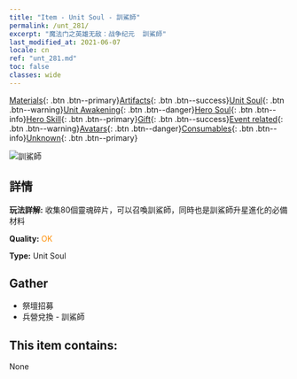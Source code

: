 ```yaml
---
title: "Item - Unit Soul - 訓鯊師"
permalink: /unt_281/
excerpt: "魔法门之英雄无敌：战争纪元  訓鯊師"
last_modified_at: 2021-06-07
locale: cn
ref: "unt_281.md"
toc: false
classes: wide
---
```

 [Materials](/ItemsCN/){: .btn .btn--primary}[Artifacts](/ItemsCN/Artifacts/){: .btn .btn--success}[Unit Soul](/ItemsCN/UnitSoul/){: .btn .btn--warning}[Unit Awakening](/ItemsCN/UnitAwakening/){: .btn .btn--danger}[Hero Soul](/ItemsCN/HeroSoul/){: .btn .btn--info}[Hero Skill](/ItemsCN/HeroSkill/){: .btn .btn--primary}[Gift](/ItemsCN/Gift/){: .btn .btn--success}[Event related](/ItemsCN/Events/){: .btn .btn--warning}[Avatars](/ItemsCN/Avatars/){: .btn .btn--danger}[Consumables](/ItemsCN/Consumables/){: .btn .btn--info}[Unknown](/ItemsCN/Unknown/){: .btn .btn--primary}

 ![訓鯊師](/images/u/ti_xunshashi.jpg)

## 詳情
 **玩法詳解:** 收集80個靈魂碎片，可以召喚訓鯊師，同時也是訓鯊師升星進化的必備材料

 **Quality:** <span style="color: #FF8C00">OK</span>

 **Type:** Unit Soul

## Gather

*    祭壇招募 
*    兵營兌換 - 訓鯊師 

## This item contains:

  None

